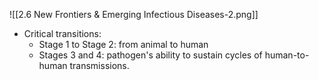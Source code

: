 ![[2.6 New Frontiers & Emerging Infectious Diseases-2.png]]
- Critical transitions:
	- Stage 1 to Stage 2: from animal to human
	- Stages 3 and 4: pathogen's ability to sustain cycles of human-to-human transmissions.